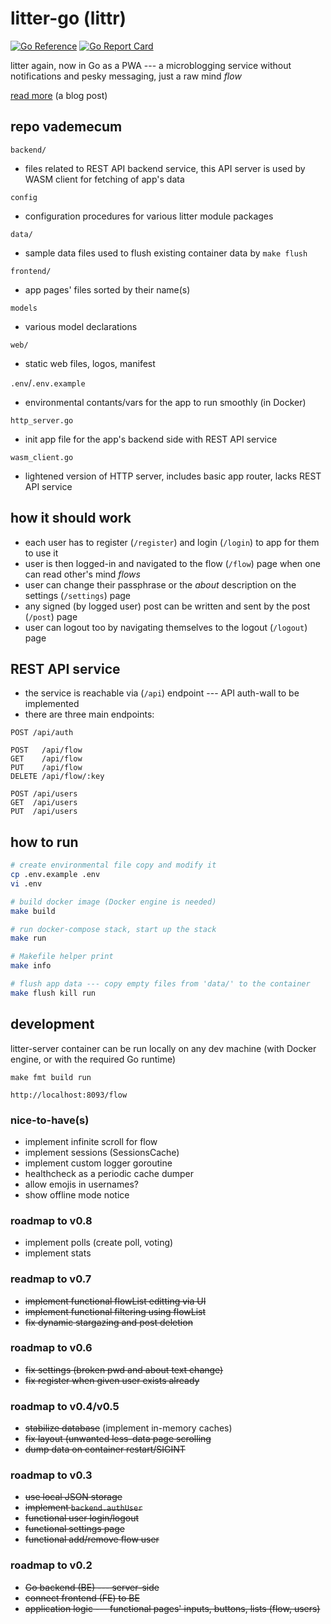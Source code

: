 # litter-go (littr)

[![Go Reference](https://pkg.go.dev/badge/go.savla.dev/littr.svg)](https://pkg.go.dev/go.savla.dev/littr)
[![Go Report Card](https://goreportcard.com/badge/go.savla.dev/littr)](https://goreportcard.com/report/go.savla.dev/littr)

litter again, now in Go as a PWA --- a microblogging service without notifications and pesky messaging, just a raw mind _flow_

[read more](https://krusty.space/projects/litter/) (a blog post)

## repo vademecum

`backend/`
+ files related to REST API backend service, this API server is used by WASM client for fetching of app's data

`config`
+ configuration procedures for various litter module packages

`data/`
+ sample data files used to flush existing container data by `make flush`

`frontend/`
+ app pages' files sorted by their name(s)

`models`
+ various model declarations

`web/`
+ static web files, logos, manifest

`.env`/`.env.example`
+ environmental contants/vars for the app to run smoothly (in Docker)

`http_server.go`
+ init app file for the app's backend side with REST API service

`wasm_client.go`
+ lightened version of HTTP server, includes basic app router, lacks REST API service

## how it should work
+ each user has to register (`/register`) and login (`/login`) to app for them to use it
+ user is then logged-in and navigated to the flow (`/flow`) page when one can read other's mind _flows_
+ user can change their passphrase or the _about_ description on the settings (`/settings`) page
+ any signed (by logged user) post can be written and sent by the post (`/post`) page
+ user can logout too by navigating themselves to the logout (`/logout`) page 

## REST API service
+ the service is reachable via (`/api`) endpoint --- API auth-wall to be implemented
+ there are three main endpoints: 

```http
POST /api/auth

POST   /api/flow
GET    /api/flow
PUT    /api/flow
DELETE /api/flow/:key

POST /api/users
GET  /api/users
PUT  /api/users
```

## how to run

```bash
# create environmental file copy and modify it
cp .env.example .env
vi .env

# build docker image (Docker engine is needed)
make build

# run docker-compose stack, start up the stack
make run

# Makefile helper print
make info

# flush app data --- copy empty files from 'data/' to the container
make flush kill run
```

## development

litter-server container can be run locally on any dev machine (with Docker engine, or with the required Go runtime)

```
make fmt build run

http://localhost:8093/flow
```

### nice-to-have(s)
+ implement infinite scroll for flow
+ implement sessions (SessionsCache)
+ implement custom logger goroutine
+ healthcheck as a periodic cache dumper
+ allow emojis in usernames?
+ show offline mode notice

### roadmap to v0.8
+ implement polls (create poll, voting)
+ implement stats 

### readmap to v0.7
+ ~~implement functional flowList editting via UI~~
+ ~~implement functional filtering using flowList~~
+ ~~fix dynamic stargazing and post deletion~~

### roadmap to v0.6
+ ~~fix settings (broken pwd and about text change)~~
+ ~~fix register when given user exists already~~

### roadmap to v0.4/v0.5
+ ~~stabilize database~~ (implement in-memory caches)
+ ~~fix layout (unwanted less-data page scrolling~~
+ ~~dump data on container restart/SIGINT~~

### roadmap to v0.3
+ ~~use local JSON storage~~
+ ~~implement `backend.authUser`~~
+ ~~functional user login/logout~~
+ ~~functional settings page~~
+ ~~functional add/remove flow user~~

### roadmap to v0.2
+ ~~Go backend (BE) --- server-side~~
+ ~~connect frontend (FE) to BE~~
+ ~~application logic --- functional pages' inputs, buttons, lists (flow, users)~~

